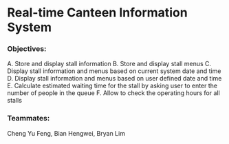 # Real-time Canteen Information System

### Objectives:
A. Store and display stall information
B. Store and display stall menus 
C. Display stall information and menus based on current system date and time
D. Display stall information and menus based on user defined date and time
E. Calculate estimated waiting time for the stall by asking user to enter the number of people in the queue
F. Allow to check the operating hours for all stalls 

### Teammates: 
Cheng Yu Feng, Bian Hengwei, Bryan Lim
